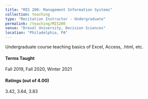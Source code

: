 ```yaml
---
title: "MIS 200: Management Information Systems"
collection: teaching
type: "Recitation Instructor - Undergraduate"
permalink: /teaching/MIS200
venue: "Drexel University, Decision Sciences"
location: "Philadelphia, PA"
---
```


Undergraduate course teaching basics of Excel, Access, .html, etc.

#### Terms Taught
Fall 2019, Fall 2020, Winter 2021

#### Ratings (out of 4.00)
3.42, 3.64, 3.83

